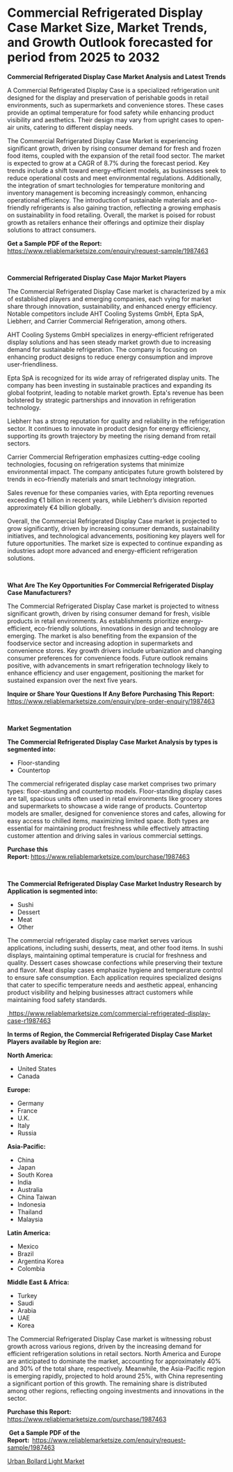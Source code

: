 <p><h1>Commercial Refrigerated Display Case Market Size, Market Trends, and Growth Outlook forecasted for period from 2025 to 2032</h1></p><p><strong>Commercial Refrigerated Display Case Market Analysis and Latest Trends</strong></p>
<p><p>A Commercial Refrigerated Display Case is a specialized refrigeration unit designed for the display and preservation of perishable goods in retail environments, such as supermarkets and convenience stores. These cases provide an optimal temperature for food safety while enhancing product visibility and aesthetics. Their design may vary from upright cases to open-air units, catering to different display needs.</p><p>The Commercial Refrigerated Display Case Market is experiencing significant growth, driven by rising consumer demand for fresh and frozen food items, coupled with the expansion of the retail food sector. The market is expected to grow at a CAGR of 8.7% during the forecast period. Key trends include a shift toward energy-efficient models, as businesses seek to reduce operational costs and meet environmental regulations. Additionally, the integration of smart technologies for temperature monitoring and inventory management is becoming increasingly common, enhancing operational efficiency. The introduction of sustainable materials and eco-friendly refrigerants is also gaining traction, reflecting a growing emphasis on sustainability in food retailing. Overall, the market is poised for robust growth as retailers enhance their offerings and optimize their display solutions to attract consumers.</p></p>
<p><strong>Get a Sample PDF of the Report:&nbsp;</strong> <a href="https://www.reliablemarketsize.com/enquiry/request-sample/1987463?utm_campaign=3516&utm_medium=2&utm_source=Github&utm_content=ia&utm_term=10042025&utm_id=commercial-refrigerated-display-case">https://www.reliablemarketsize.com/enquiry/request-sample/1987463</a></p>
<p>&nbsp;</p>
<p><strong>Commercial Refrigerated Display Case Major Market Players</strong></p>
<p><p>The Commercial Refrigerated Display Case market is characterized by a mix of established players and emerging companies, each vying for market share through innovation, sustainability, and enhanced energy efficiency. Notable competitors include AHT Cooling Systems GmbH, Epta SpA, Liebherr, and Carrier Commercial Refrigeration, among others. </p><p>AHT Cooling Systems GmbH specializes in energy-efficient refrigerated display solutions and has seen steady market growth due to increasing demand for sustainable refrigeration. The company is focusing on enhancing product designs to reduce energy consumption and improve user-friendliness.</p><p>Epta SpA is recognized for its wide array of refrigerated display units. The company has been investing in sustainable practices and expanding its global footprint, leading to notable market growth. Epta's revenue has been bolstered by strategic partnerships and innovation in refrigeration technology.</p><p>Liebherr has a strong reputation for quality and reliability in the refrigeration sector. It continues to innovate in product design for energy efficiency, supporting its growth trajectory by meeting the rising demand from retail sectors.</p><p>Carrier Commercial Refrigeration emphasizes cutting-edge cooling technologies, focusing on refrigeration systems that minimize environmental impact. The company anticipates future growth bolstered by trends in eco-friendly materials and smart technology integration.</p><p>Sales revenue for these companies varies, with Epta reporting revenues exceeding €1 billion in recent years, while Liebherr’s division reported approximately €4 billion globally. </p><p>Overall, the Commercial Refrigerated Display Case market is projected to grow significantly, driven by increasing consumer demands, sustainability initiatives, and technological advancements, positioning key players well for future opportunities. The market size is expected to continue expanding as industries adopt more advanced and energy-efficient refrigeration solutions.</p></p>
<p>&nbsp;</p>
<p><strong>What Are The Key Opportunities For Commercial Refrigerated Display Case Manufacturers?</strong></p>
<p><p>The Commercial Refrigerated Display Case market is projected to witness significant growth, driven by rising consumer demand for fresh, visible products in retail environments. As establishments prioritize energy-efficient, eco-friendly solutions, innovations in design and technology are emerging. The market is also benefiting from the expansion of the foodservice sector and increasing adoption in supermarkets and convenience stores. Key growth drivers include urbanization and changing consumer preferences for convenience foods. Future outlook remains positive, with advancements in smart refrigeration technology likely to enhance efficiency and user engagement, positioning the market for sustained expansion over the next five years.</p></p>
<p><strong>Inquire or Share Your Questions If Any Before Purchasing This Report:</strong> <a href="https://www.reliablemarketsize.com/enquiry/pre-order-enquiry/1987463?utm_campaign=3516&utm_medium=2&utm_source=Github&utm_content=ia&utm_term=10042025&utm_id=commercial-refrigerated-display-case">https://www.reliablemarketsize.com/enquiry/pre-order-enquiry/1987463</a></p>
<p>&nbsp;</p>
<p><strong>Market Segmentation</strong></p>
<p><strong>The Commercial Refrigerated Display Case Market Analysis by types is segmented into:</strong></p>
<p><ul><li>Floor-standing</li><li>Countertop</li></ul></p>
<p><p>The commercial refrigerated display case market comprises two primary types: floor-standing and countertop models. Floor-standing display cases are tall, spacious units often used in retail environments like grocery stores and supermarkets to showcase a wide range of products. Countertop models are smaller, designed for convenience stores and cafes, allowing for easy access to chilled items, maximizing limited space. Both types are essential for maintaining product freshness while effectively attracting customer attention and driving sales in various commercial settings.</p></p>
<p><strong>Purchase this Report:&nbsp;</strong><a href="https://www.reliablemarketsize.com/purchase/1987463?utm_campaign=3516&utm_medium=2&utm_source=Github&utm_content=ia&utm_term=10042025&utm_id=commercial-refrigerated-display-case">https://www.reliablemarketsize.com/purchase/1987463</a></p>
<p>&nbsp;</p>
<p><strong>The Commercial Refrigerated Display Case Market Industry Research by Application is segmented into:</strong></p>
<p><ul><li>Sushi</li><li>Dessert</li><li>Meat</li><li>Other</li></ul></p>
<p><p>The commercial refrigerated display case market serves various applications, including sushi, desserts, meat, and other food items. In sushi displays, maintaining optimal temperature is crucial for freshness and quality. Dessert cases showcase confections while preserving their texture and flavor. Meat display cases emphasize hygiene and temperature control to ensure safe consumption. Each application requires specialized designs that cater to specific temperature needs and aesthetic appeal, enhancing product visibility and helping businesses attract customers while maintaining food safety standards.</p></p>
<p><a href="https://www.reliablemarketsize.com/commercial-refrigerated-display-case-r1987463?utm_campaign=3516&utm_medium=2&utm_source=Github&utm_content=ia&utm_term=10042025&utm_id=commercial-refrigerated-display-case">&nbsp;https://www.reliablemarketsize.com/commercial-refrigerated-display-case-r1987463</a></p>
<p><strong>In terms of Region, the Commercial Refrigerated Display Case Market Players available by Region are:</strong></p>
<p>
    <p> <strong> North America: </strong>
        <ul>
            <li>United States</li>
            <li>Canada</li>
        </ul>
        </p> 
    <p> <strong> Europe: </strong>
        <ul>
            <li>Germany</li>
            <li>France</li>
            <li>U.K.</li>
            <li>Italy</li>
            <li>Russia</li>
        </ul>
        </p> 
    <p> <strong> Asia-Pacific: </strong>
        <ul>
            <li>China</li>
            <li>Japan</li>
            <li>South Korea</li>
            <li>India</li>
            <li>Australia</li>
            <li>China Taiwan</li>
            <li>Indonesia</li>
            <li>Thailand</li>
            <li>Malaysia</li>
        </ul>
        </p> 
    <p> <strong> Latin America: </strong>
        <ul>
            <li>Mexico</li>
            <li>Brazil</li>
            <li>Argentina Korea</li>
            <li>Colombia</li>
        </ul>
        </p> 
    <p> <strong> Middle East & Africa: </strong>
        <ul>
            <li>Turkey</li>
            <li>Saudi</li>
            <li>Arabia</li>
            <li>UAE</li>
            <li>Korea</li>
        </ul>
    </p>
    </p>
<p><p>The Commercial Refrigerated Display Case market is witnessing robust growth across various regions, driven by the increasing demand for efficient refrigeration solutions in retail sectors. North America and Europe are anticipated to dominate the market, accounting for approximately 40% and 30% of the total share, respectively. Meanwhile, the Asia-Pacific region is emerging rapidly, projected to hold around 25%, with China representing a significant portion of this growth. The remaining share is distributed among other regions, reflecting ongoing investments and innovations in the sector.</p></p>
<p><strong>Purchase this Report: </strong><a href="https://www.reliablemarketsize.com/purchase/1987463?utm_campaign=3516&utm_medium=2&utm_source=Github&utm_content=ia&utm_term=10042025&utm_id=commercial-refrigerated-display-case">https://www.reliablemarketsize.com/purchase/1987463</a></p>
<p>&nbsp;<strong>Get a Sample PDF of the Report:&nbsp;&nbsp;</strong><a href="https://www.reliablemarketsize.com/enquiry/request-sample/1987463?utm_campaign=3516&utm_medium=2&utm_source=Github&utm_content=ia&utm_term=10042025&utm_id=commercial-refrigerated-display-case">https://www.reliablemarketsize.com/enquiry/request-sample/1987463</a></p>
<p><strong></strong></p>
<p><p><a href="https://github.com/gallatannyv6/Market-Research-Report-List-1/blob/main/urban-bollard-light-market.md?utm_campaign=3516&utm_medium=2&utm_source=Github&utm_content=ia&utm_term=10042025&utm_id=commercial-refrigerated-display-case">Urban Bollard Light Market</a></p></p>